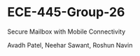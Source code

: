 # ECE-445-Group-26  
Secure Mailbox with Mobile Connectivity  
  
Avadh Patel, Neehar Sawant, Roshun Navin  


